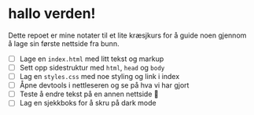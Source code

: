 # hallo verden!

Dette repoet er mine notater til et lite kræsjkurs for å guide noen gjennom å lage sin første nettside fra bunn.

- [ ] Lage en `index.html` med litt tekst og markup
- [ ] Sett opp sidestruktur med `html`, `head` og `body`
- [ ] Lag en `styles.css` med noe styling og link i index
- [ ] Åpne devtools i nettleseren og se på hva vi har gjort
- [ ] Teste å endre tekst på en annen nettside 🥳
- [ ] Lag en sjekkboks for å skru på dark mode
